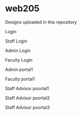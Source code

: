 # web205
Designs uploaded in this repository

Login

Staff Login

Admin Login

Faculty Login

Admin portal1

Faculty portal1

Staff Advisor poortal1

Staff Advisor poortal2

Staff Advisor poortal3
